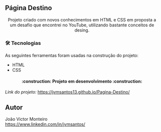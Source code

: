 ## Página Destino
<p align="center">Projeto criado com novos conhecimentos em HTML e CSS em proposta a um desafio que encontrei no YouTube, utilizando bastante conceitos de desing.</p>

### 🛠 Tecnologias

As seguintes ferramentas foram usadas na construção do projeto:

- HTML
- CSS

<h4 align="center"> 
:construction: Projeto em desenvolvimento :construction:
</h4>

*Link do projeto:* https://jvmsantos13.github.io/Pagina-Destino/

## Autor
João Victor Monteiro <br />
https://www.linkedin.com/in/jvmsantos/
